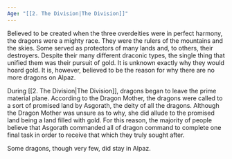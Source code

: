 ```yaml
---
Age: "[[2. The Division|The Division]]"
---
```

Believed to be created when the three overdeities were in perfect harmony, the dragons were a mighty race. They were the rulers of the mountains and the skies. Some served as protectors of many lands and, to others, their destroyers. Despite their many different draconic types, the single thing that unified them was their pursuit of gold. It is unknown exactly why they would hoard gold. It is, however, believed to be the reason for why there are no more dragons on Alpaz.

During [[2. The Division|The Division]], dragons began to leave the prime material plane. According to the Dragon Mother, the dragons were called to a sort of promised land by Asgorath, the deity of all the dragons. Although the Dragon Mother was unsure as to why, she did allude to the promised land being a land filled with gold. For this reason, the majority of people believe that Asgorath commanded all of dragon command to complete one final task in order to receive that which they truly sought after.

Some dragons, though very few, did stay in Alpaz.